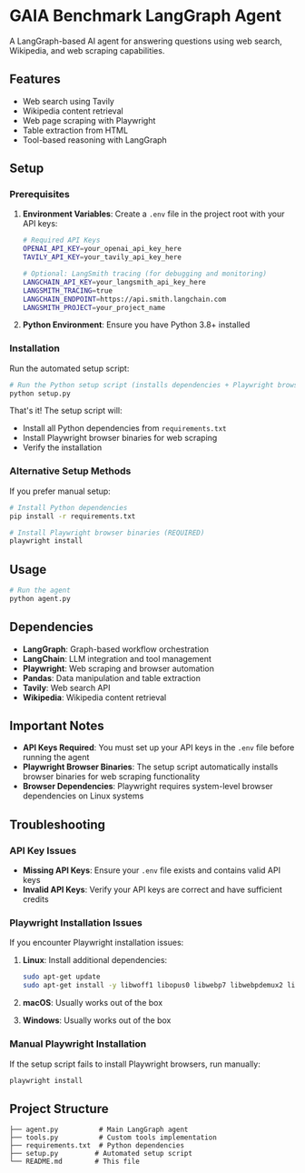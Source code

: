 # GAIA Benchmark LangGraph Agent

A LangGraph-based AI agent for answering questions using web search, Wikipedia, and web scraping capabilities.

## Features

- Web search using Tavily
- Wikipedia content retrieval
- Web page scraping with Playwright
- Table extraction from HTML
- Tool-based reasoning with LangGraph

## Setup

### Prerequisites

1. **Environment Variables**: Create a `.env` file in the project root with your API keys:
   ```bash
   # Required API Keys
   OPENAI_API_KEY=your_openai_api_key_here
   TAVILY_API_KEY=your_tavily_api_key_here
   
   # Optional: LangSmith tracing (for debugging and monitoring)
   LANGCHAIN_API_KEY=your_langsmith_api_key_here
   LANGSMITH_TRACING=true
   LANGCHAIN_ENDPOINT=https://api.smith.langchain.com
   LANGSMITH_PROJECT=your_project_name
   ```

2. **Python Environment**: Ensure you have Python 3.8+ installed

### Installation

Run the automated setup script:

```bash
# Run the Python setup script (installs dependencies + Playwright browsers)
python setup.py
```

That's it! The setup script will:
- Install all Python dependencies from `requirements.txt`
- Install Playwright browser binaries for web scraping
- Verify the installation

### Alternative Setup Methods

If you prefer manual setup:

```bash
# Install Python dependencies
pip install -r requirements.txt

# Install Playwright browser binaries (REQUIRED)
playwright install
```

## Usage

```python
# Run the agent
python agent.py
```

## Dependencies

- **LangGraph**: Graph-based workflow orchestration
- **LangChain**: LLM integration and tool management
- **Playwright**: Web scraping and browser automation
- **Pandas**: Data manipulation and table extraction
- **Tavily**: Web search API
- **Wikipedia**: Wikipedia content retrieval

## Important Notes

- **API Keys Required**: You must set up your API keys in the `.env` file before running the agent
- **Playwright Browser Binaries**: The setup script automatically installs browser binaries for web scraping functionality
- **Browser Dependencies**: Playwright requires system-level browser dependencies on Linux systems

## Troubleshooting

### API Key Issues
- **Missing API Keys**: Ensure your `.env` file exists and contains valid API keys
- **Invalid API Keys**: Verify your API keys are correct and have sufficient credits

### Playwright Installation Issues

If you encounter Playwright installation issues:

1. **Linux**: Install additional dependencies:
   ```bash
   sudo apt-get update
   sudo apt-get install -y libwoff1 libopus0 libwebp7 libwebpdemux2 libenchant1c2a libgudev-1.0-0 libsecret-1-0 libhyphen0 libgdk-pixbuf2.0-0 libegl1-mesa libnotify4 libxslt1.1 libevent-2.1-7 libgles2-mesa libvpx7
   ```

2. **macOS**: Usually works out of the box

3. **Windows**: Usually works out of the box

### Manual Playwright Installation
If the setup script fails to install Playwright browsers, run manually:
```bash
playwright install
```

## Project Structure

```
├── agent.py          # Main LangGraph agent
├── tools.py          # Custom tools implementation
├── requirements.txt  # Python dependencies
├── setup.py         # Automated setup script
└── README.md        # This file
``` 